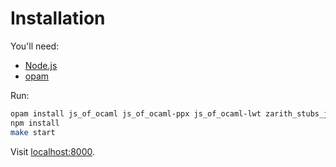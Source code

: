 # Installation

You'll need:
- [Node.js](https://docs.npmjs.com/downloading-and-installing-node-js-and-npm)
- [opam](https://opam.ocaml.org/)


Run:
```sh
opam install js_of_ocaml js_of_ocaml-ppx js_of_ocaml-lwt zarith_stubs_js bitwuzla
npm install
make start
```

Visit [localhost:8000](http://localhost:8000/).
